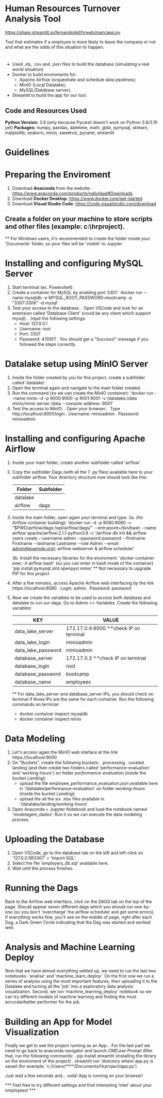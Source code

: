 # Human Resources Turnover Analysis Tool
https://share.streamlit.io/fernandodgl/hrweb/main/app.py

Tool that estimates if a employee is more likely to leave the company or not and what are the odds of this situation to happen.
#
* Used .xls, .csv and .json files to build the database (simulating a real world situation) 
* Docker to build enviroments for:
  *  Apache Airflow (orquestrate and schedule data pipelines); 
  *  MinIO (Local Datalake); 
  *  MySQL(Database server).
* Streamlit to build the app for our tool.

## Code and Resources Used 
**Python Version:** 3.8 (only because Pycaret doesn't work on Python 3.9/3.10 yet)
**Packages:** numpy, pandas, datetime, math, glob, pymysql, sklearn, matplotlib, seaborn, minio, sweetviz, pycaret, streamlit

# Guidelines

# Preparing the Enviroment
 1. Download **Anaconda** from the website: https://www.anaconda.com/products/individual#Downloads
 2. Download **Docker Desktop**: https://www.docker.com/get-started
 3. Download **Visual Studio Code**: https://code.visualstudio.com/download

## Create a folder on your machine to store scripts and other files (example: c:\hrproject).
** For Windows users, it's recommended to create the folder inside your 'Documents' folder, so your files will be 'visible' to Jupyter.

# Installing and configuring MySQL Server
 1. Start terminal (ex. Powershell)
 2. Create a container for MySQL by enabling port 3307:
     'docker run --name mysqldb -e MYSQL_ROOT_PASSWORD=bootcamp -p "3307:3306" -d mysql'
 3. Test your access to the database. 
   . Open VSCode and look for an extension called 'Database Client' (could be any client which support mysql).
   . Input the following settings:
     - Host: 127.0.0.1
     - Username: root
     - Port: 3307
     - Password: 470917
   . You should get a "Success!" message if you followed the steps correctly.
 
# Datalake setup using MinIO Server
 1. Inside the folder created by you for this project, create a subfolder called 'datalake'.
 2. Open the terminal again and navigate to the main folder created.
 3. Run the command (so we can create the MinIO container):
     'docker run --name minio -d -p 9000:9000 -p 9001:9001 -v /datalake:/data minio/minio server /data --console-address :9001'
 4. Test the access to MinIO:
    . Open your browser;
    . Type http://localhost:9001/login
    . Username: minioadmin
    . Password: minioadmin

 # Installing and configuring Apache Airflow
 1. Inside your main folder, create another subfolder called 'airflow'
 2. Copy the subfolder Dags (with all the 7 .py files) available here to your subfolder airflow. Your directory structure now should look like this:
  
     Folder      | Subfolder
     ------------|------------
      datalake   | 
       airflow   | dags
    
 3. Inside the main folder, open again your terminal and type: 
    3a. (for Airflow container building):
     'docker run -d -p 8080:8080 -v "$PWD/airflow/dags:/opt/airflow/dags/" --entrypoint=/bin/bash --name airflow        apache/airflow:2.1.1-python3.8 -c '(airflow db init && airflow users create --username admin --password password --firstname Firstname --lastname Lastname --role Admin --email admin@example.org); airflow webserver & airflow scheduler'  

    3b. Install the necessary libraries for the enviroment:
     'docker container exec -it airflow bash' (so you can enter in bash mode of the container)
     'pip install pymysql xlrd openpyxl minio'
     ** Not necessary to upgrade PIP for this project

 4. After a few minutes, access Apache Airflow web interfacing by the link https://localhost:8080
        . Login: admin
        . Password: password
 5. Now we create the variables to be used to access both database and datalake to run our dags.
    Go to Admin >> Variables.
     Create the following variables:

       KEY                | VALUE
       -------------------|----------------
       data_lake_server   | 172.17.0.4:9000 **check IP on terminal
       data_lake_login    | minioadmin
       data_lake_password | minioadmin
       database_server    | 172.17.0.3      **check IP on terminal 
       database_login     | root
       database_password  | bootcamp
       database_name      | employees


    ** For data_lake_server and database_server IPs, you should check on terminal if those IPs are the same for each container.
    Run the following commands on terminal:
     - docker container inspect mysqldb
     - docker container inspect minio

# Data Modeling
 1. Let's access again the MinIO web inteface at the link https://localhost:9000
 2. On "Buckets", create the following buckets:
   . processing
   . curated
   . landing (and then create two folders called 'performance-evaluation' and 'working-hours')
 	 on folder *performance-evaluation* (inside the bucket *Landing*):
   	  - upload the file employee_performance_evaluation.json available here in '/datalake/performance-evaluation'
	 on folder *working-hours* (inside the bucket *Landing*):
	  - upload the all the six .xlsx files available in '/datalake/landing/working-hours'
 3. Open Anaconda > Jupyter Notebook and load the notebook named 'modelagem_dados'. Run it so we can execute the data modeling process.

# Uploading the Database
 1. Open VSCode, go to the database tab on the left and left-click on '127.0.0.1@3307' > 'Import SQL'.
 2. Select the file 'employers_db.sql' available here.
 3. Wait until the process finishes.

# Running the Dags
 Back to the Airflow web interface, click on the DAGS tab on the top of the page. Should appear seven different dags which you should run one-by-one (so you don't 'overcharge' the airflow scheduler and get some errors).
 If everything works fine, you'll see on the middle of page, right after each Dag, a Dark Green Circle indicating that the Dag was started and worked well.

# Analysis and Machine Learning Deploy
 Now that we have almost everything settled up, we need to run the last two notebooks: 'analise' and 'machine_learn_deploy'.
 On the first one we run a series of analysis using the most important features, then uploading it to the Datalake and turning all the 'job' into a exploratory data analysis visualization.
 Second, we run 'machine_learning_deploy' notebook so we can try different models of machine learning and finding the most accurate/better performer for the job.

# Building an App for Model Visualization
 Finally we get to see the project running as an App... For the last part we need to go back to anaconda navigator and launch *CMD.exe Prompt*
 After that, run the following commands:
	. pip install streamlit (installing the library on the enviroment of the project)
	. streamlit run 'directory where app.py is saved (for example; 'c:/Users/****/Documents/Hrproject/app.py')
 
 <p>Just wait a few seconds and... voilá! App is running on your browser! </p>
 
 <p>*** Feel free to try different settings and find interesting 'intel' about your employees! ***</p>
